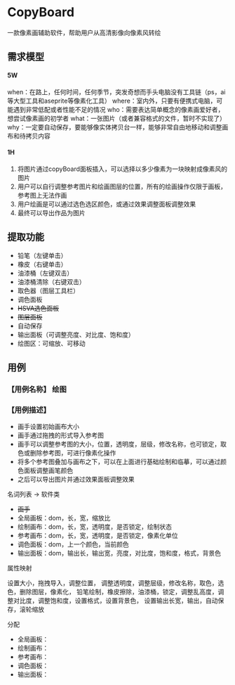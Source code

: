 # CopyBoard

一款像素画辅助软件，帮助用户从高清影像向像素风转绘

## 需求模型

#### 5W
when：在路上，任何时间，任何季节，突发奇想而手头电脑没有工具链（ps，ai等大型工具和aseprite等像素化工具）
where：室内外，只要有便携式电脑，可能遇到非常低配或者性能不足的情况
who：需要表达简单概念的像素画爱好者，想尝试像素画的初学者
what：一张图片（或者兼容格式的文件，暂时不实现了）
why：一定要自动保存，要能够像实体拷贝台一样，能够非常自由地移动和调整画布和待拷贝内容

#### 1H
1. 将图片通过copyBoard面板插入，可以选择以多少像素为一块映射成像素风的图片
2. 用户可以自行调整参考图片和绘画图层的位置，所有的绘画操作仅限于画板，参考图上无法作画
3. 用户绘画是可以通过选色选区颜色，或通过效果调整面板调整效果
4. 最终可以导出作品为图片

## 提取功能
    
+ 铅笔（左键单击）
+ 橡皮（右键单击）
+ 油漆桶（左键双击）
+ 油漆桶清除（右键双击）
+ 取色器（图层工具栏）
+ 调色面板
+ ~~HSVA选色面板~~
+ ~~图层面板~~
+ 自动保存
+ 输出面板（可调整亮度、对比度、饱和度）
+ 绘图区：可缩放、可移动

## 用例

### 【用例名称】 绘图

### 【用例描述】

+ 画手设置初始画布大小
+ 画手通过拖拽的形式导入参考图
+ 画手可以调整参考图的大小，位置，透明度，层级，修改名称，也可锁定，取色或删除参考图，可进行像素化操作
+ 将多个参考图叠加与画布之下，可以在上面进行基础绘制和临摹，可以通过颜色面板调整画笔颜色
+ 之后可以导出图片并通过效果面板调整效果


名词列表 -> 软件类

+ ~~画手~~
+ 全局画板：dom，长，宽，缩放比
+ 绘制画布：dom，长，宽，透明度，是否锁定，绘制状态
+ 参考画布：dom，长，宽，透明度，是否锁定，像素化单位
+ 调色面板：dom，上一个颜色，当前颜色
+ 输出面板：dom，输出长，输出宽，亮度，对比度，饱和度，格式，背景色

属性映射

设置大小，拖拽导入，调整位置， 调整透明度，调整层级，修改名称，取色，选色，删除图层，像素化，
铅笔绘制，橡皮擦除，油漆桶，锁定，调整乱高度，调整对比度，调整饱和度，设置格式，设置背景色，
设置输出长宽，输出，自动保存，滚轮缩放

分配

+ 全局画板：
+ 绘制画布：
+ 参考画布：
+ 调色面板：
+ 输出面板：


